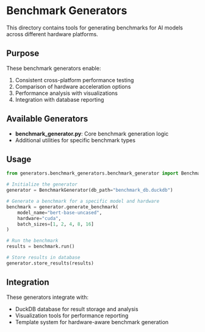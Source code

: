 # Benchmark Generators

This directory contains tools for generating benchmarks for AI models across different hardware platforms.

## Purpose

These benchmark generators enable:

1. Consistent cross-platform performance testing
2. Comparison of hardware acceleration options
3. Performance analysis with visualizations
4. Integration with database reporting

## Available Generators

- **benchmark_generator.py**: Core benchmark generation logic
- Additional utilities for specific benchmark types

## Usage

```python
from generators.benchmark_generators.benchmark_generator import BenchmarkGenerator

# Initialize the generator
generator = BenchmarkGenerator(db_path="benchmark_db.duckdb")

# Generate a benchmark for a specific model and hardware
benchmark = generator.generate_benchmark(
    model_name="bert-base-uncased",
    hardware="cuda",
    batch_sizes=[1, 2, 4, 8, 16]
)

# Run the benchmark
results = benchmark.run()

# Store results in database
generator.store_results(results)
```

## Integration

These generators integrate with:

- DuckDB database for result storage and analysis
- Visualization tools for performance reporting
- Template system for hardware-aware benchmark generation